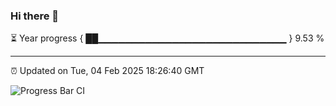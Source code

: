 ### Hi there 👋

⏳ Year progress { ██▁▁▁▁▁▁▁▁▁▁▁▁▁▁▁▁▁▁▁▁▁▁▁▁▁▁▁▁ } 9.53 %

---

⏰ Updated on Tue, 04 Feb 2025 18:26:40 GMT

![Progress Bar CI](https://github.com/liununu/liununu/workflows/Progress%20Bar%20CI/badge.svg)
